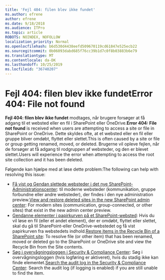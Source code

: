```yaml
---
title: 'Fejl 404: filen blev ikke fundet'
ms.author: efrene
author: efrene
ms.date: 9/18/2018
ms.audience: ITPro
ms.topic: article
ROBOTS: NOINDEX, NOFOLLOW
localization_priority: Normal
ms.openlocfilehash: b6d530d4438eefd509670119cd61847e525ecb22
ms.sourcegitcommit: 0b06093dabd685f76cc39b1d7c0f8b03883b6e79
ms.translationtype: MT
ms.contentlocale: da-DK
ms.lasthandoff: 10/25/2019
ms.locfileid: "36740207"
---
```

# <a name="error-404-file-not-found"></a><span data-ttu-id="61c6d-102">Fejl 404: filen blev ikke fundet</span><span class="sxs-lookup"><span data-stu-id="61c6d-102">Error 404: File not found</span></span>

<span data-ttu-id="61c6d-103">**Fejl 404: filen blev ikke fundet** modtages, når brugere forsøger at få adgang til et websted eller en fil i SharePoint eller OneDrive.</span><span class="sxs-lookup"><span data-stu-id="61c6d-103">**Error 404: File not found** is received when users are attempting to access a site or file in SharePoint or OneDrive.</span></span> <span data-ttu-id="61c6d-104">Dette skyldes ofte, at et websted eller en fil eller gruppe bliver omdøbt, flyttet eller slettet.</span><span class="sxs-lookup"><span data-stu-id="61c6d-104">This is often caused by a site or file or group getting renamed, moved, or deleted.</span></span>
<span data-ttu-id="61c6d-105">Brugerne vil opleve fejlen, når de forsøger at få adgang til rodgruppen af websteder, og den er blevet slettet.</span><span class="sxs-lookup"><span data-stu-id="61c6d-105">Users will experience the error when attempting to access the root site collection and it has been deleted.</span></span>

<span data-ttu-id="61c6d-106">Følgende kan hjælpe med at løse dette problem:</span><span class="sxs-lookup"><span data-stu-id="61c6d-106">The following can help with resolving this issue:</span></span>
- <span data-ttu-id="61c6d-107">[Få vist og Gendan slettede websteder i det nye SharePoint-Administrationscenter](https://docs.microsoft.com/sharepoint/view-and-restore-deleted-sites-in-new-admin-center): til moderne websteder (kommunikation, gruppe forbundne eller andre websteder), der findes i den nye administration preview.</span><span class="sxs-lookup"><span data-stu-id="61c6d-107">[View and restore deleted sites in the new SharePoint admin center](https://docs.microsoft.com/sharepoint/view-and-restore-deleted-sites-in-new-admin-center):  For modern sites (communication, group-connected, or other sites) that exist in the new admin center preview.</span></span>
- <span data-ttu-id="61c6d-108">[Gendanne elementer i papirkurven på et SharePoint-websted](https://support.office.com/article/Restore-items-in-the-Recycle-Bin-of-a-SharePoint-site-6df466b6-55f2-4898-8d6e-c0dff851a0be): Hvis du vil løse en fil (eller et andet element), der er omdøbt, flyttet eller slettet, skal du gå til SharePoint-eller OneDrive-webstedet og få vist papirkurven fra webstedets indhold.</span><span class="sxs-lookup"><span data-stu-id="61c6d-108">[Restore items in the Recycle Bin of a SharePoint site](https://support.office.com/article/Restore-items-in-the-Recycle-Bin-of-a-SharePoint-site-6df466b6-55f2-4898-8d6e-c0dff851a0be):  To resolve file (or other item) that has been renamed, moved or deleted go to the SharePoint or OneDrive site and view the Recycle Bin from the Site contents.</span></span>
- <span data-ttu-id="61c6d-109">[Søg i overvågningsloggen i Security &amp; Compliance Center](https://docs.microsoft.com/office365/securitycompliance/search-the-audit-log-in-security-and-compliance): Søg i overvågningsloggen (hvis logføring er aktiveret), hvis du stadig ikke kan finde elementet.</span><span class="sxs-lookup"><span data-stu-id="61c6d-109">[Search the audit log in the Security &amp; Compliance Center](https://docs.microsoft.com/office365/securitycompliance/search-the-audit-log-in-security-and-compliance):  Search the audit log (if logging is enabled) if you are still unable to find the item.</span></span>
